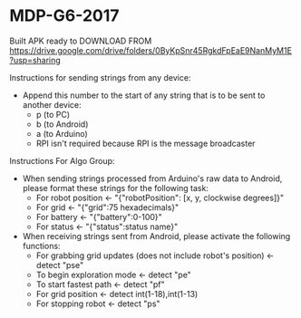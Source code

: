 # MDP-G6-2017

Built APK ready to DOWNLOAD FROM https://drive.google.com/drive/folders/0ByKpSnr45RgkdFpEaE9NanMyM1E?usp=sharing

Instructions for sending strings from any device:
- Append this number to the start of any string that is to be sent to another device:
	- p (to PC)
	- b (to Android)
	- a (to Arduino)
	- RPI isn't required because RPI is the message broadcaster

Instructions For Algo Group:
- When sending strings processed from Arduino's raw data to Android, please format these strings for the following task:
	- For robot position <- "{"robotPosition": [x, y, clockwise degrees]}"
	- For grid <- "{"grid":75 hexadecimals}"
	- For battery <- "{"battery":0-100}"
	- For status <- "{"status":status name}"
- When receiving strings sent from Android, please activate the following functions:
	- For grabbing grid updates (does not include robot's position) <- detect "pse"
	- To begin exploration mode <- detect "pe"
	- To start fastest path <- detect "pf"
	- For grid position <- detect int(1-18),int(1-13)
	- For stopping robot <- detect "ps"

